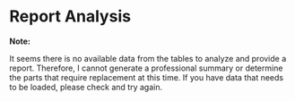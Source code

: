 # Report Analysis

**Note:** 

It seems there is no available data from the tables to analyze and provide a report. Therefore, I cannot generate a professional summary or determine the parts that require replacement at this time. If you have data that needs to be loaded, please check and try again.